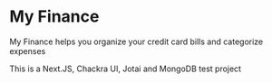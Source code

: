 # My Finance

My Finance helps you organize your credit card bills and categorize expenses


This is a Next.JS, Chackra UI, Jotai and MongoDB test project